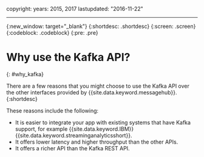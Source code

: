 copyright:
  years: 2015, 2017
lastupdated: "2016-11-22"

---

{:new_window: target="_blank"}
{:shortdesc: .shortdesc}
{:screen: .screen}
{:codeblock: .codeblock}
{:pre: .pre}

# Why use the Kafka API?
{: #why_kafka}

There are a few reasons that you might choose to use the Kafka API over the other
interfaces provided by {{site.data.keyword.messagehub}}. 
{:shortdesc}

These reasons include the following:

* It is easier to integrate your app with existing systems that have Kafka support, for example {{site.data.keyword.IBM}} {{site.data.keyword.streaminganalyticsshort}}.
* It offers lower latency and higher throughput than the other APIs.
* It offers a richer API than the Kafka REST API.